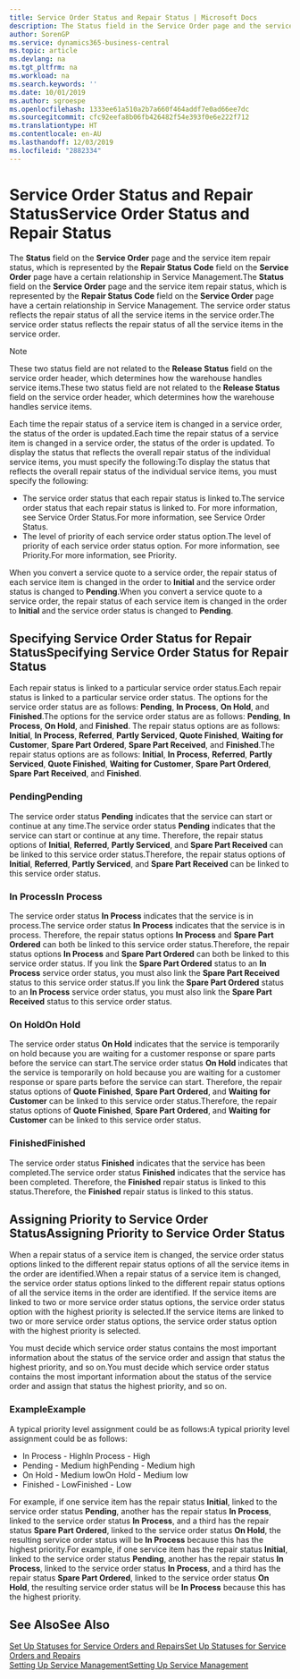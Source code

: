 ```yaml
---
title: Service Order Status and Repair Status | Microsoft Docs
description: The Status field in the Service Order page and the service item repair status, which is represented by the Repair Status Code field in the Service Order page have a certain relationship in Service Management. The service order status reflects the repair status of all the service items in the service order.
author: SorenGP
ms.service: dynamics365-business-central
ms.topic: article
ms.devlang: na
ms.tgt_pltfrm: na
ms.workload: na
ms.search.keywords: ''
ms.date: 10/01/2019
ms.author: sgroespe
ms.openlocfilehash: 1333ee61a510a2b7a660f464addf7e0ad66ee7dc
ms.sourcegitcommit: cfc92eefa8b06fb426482f54e393f0e6e222f712
ms.translationtype: HT
ms.contentlocale: en-AU
ms.lasthandoff: 12/03/2019
ms.locfileid: "2882334"
---
```

# <a name="service-order-status-and-repair-status"></a><span data-ttu-id="cf369-104">Service Order Status and Repair Status</span><span class="sxs-lookup"><span data-stu-id="cf369-104">Service Order Status and Repair Status</span></span>
<span data-ttu-id="cf369-105">The **Status** field on the **Service Order** page and the service item repair status, which is represented by the **Repair Status Code** field on the **Service Order** page have a certain relationship in Service Management.</span><span class="sxs-lookup"><span data-stu-id="cf369-105">The **Status** field on the **Service Order** page and the service item repair status, which is represented by the **Repair Status Code** field on the **Service Order** page have a certain relationship in Service Management.</span></span> <span data-ttu-id="cf369-106">The service order status reflects the repair status of all the service items in the service order.</span><span class="sxs-lookup"><span data-stu-id="cf369-106">The service order status reflects the repair status of all the service items in the service order.</span></span>  

> [!NOTE]  
>  <span data-ttu-id="cf369-107">These two status field are not related to the **Release Status** field on the service order header, which determines how the warehouse handles service items.</span><span class="sxs-lookup"><span data-stu-id="cf369-107">These two status field are not related to the **Release Status** field on the service order header, which determines how the warehouse handles service items.</span></span>  

 <span data-ttu-id="cf369-108">Each time the repair status of a service item is changed in a service order, the status of the order is updated.</span><span class="sxs-lookup"><span data-stu-id="cf369-108">Each time the repair status of a service item is changed in a service order, the status of the order is updated.</span></span> <span data-ttu-id="cf369-109">To display the status that reflects the overall repair status of the individual service items, you must specify the following:</span><span class="sxs-lookup"><span data-stu-id="cf369-109">To display the status that reflects the overall repair status of the individual service items, you must specify the following:</span></span>  

* <span data-ttu-id="cf369-110">The service order status that each repair status is linked to.</span><span class="sxs-lookup"><span data-stu-id="cf369-110">The service order status that each repair status is linked to.</span></span> <span data-ttu-id="cf369-111">For more information, see Service Order Status.</span><span class="sxs-lookup"><span data-stu-id="cf369-111">For more information, see Service Order Status.</span></span>  
* <span data-ttu-id="cf369-112">The level of priority of each service order status option.</span><span class="sxs-lookup"><span data-stu-id="cf369-112">The level of priority of each service order status option.</span></span> <span data-ttu-id="cf369-113">For more information, see Priority.</span><span class="sxs-lookup"><span data-stu-id="cf369-113">For more information, see Priority.</span></span>  

 <span data-ttu-id="cf369-114">When you convert a service quote to a service order, the repair status of each service item is changed in the order to **Initial** and the service order status is changed to **Pending**.</span><span class="sxs-lookup"><span data-stu-id="cf369-114">When you convert a service quote to a service order, the repair status of each service item is changed in the order to **Initial** and the service order status is changed to **Pending**.</span></span>  

## <a name="specifying-service-order-status-for-repair-status"></a><span data-ttu-id="cf369-115">Specifying Service Order Status for Repair Status</span><span class="sxs-lookup"><span data-stu-id="cf369-115">Specifying Service Order Status for Repair Status</span></span>  
<span data-ttu-id="cf369-116">Each repair status is linked to a particular service order status.</span><span class="sxs-lookup"><span data-stu-id="cf369-116">Each repair status is linked to a particular service order status.</span></span> <span data-ttu-id="cf369-117">The options for the service order status are as follows: **Pending**, **In Process**, **On Hold**, and **Finished**.</span><span class="sxs-lookup"><span data-stu-id="cf369-117">The options for the service order status are as follows: **Pending**, **In Process**, **On Hold**, and **Finished**.</span></span> <span data-ttu-id="cf369-118">The repair status options are as follows: **Initial**, **In Process**, **Referred**, **Partly Serviced**, **Quote Finished**, **Waiting for Customer**, **Spare Part Ordered**, **Spare Part Received**, and **Finished**.</span><span class="sxs-lookup"><span data-stu-id="cf369-118">The repair status options are as follows: **Initial**, **In Process**, **Referred**, **Partly Serviced**, **Quote Finished**, **Waiting for Customer**, **Spare Part Ordered**, **Spare Part Received**, and **Finished**.</span></span>  

### <a name="pending"></a><span data-ttu-id="cf369-119">Pending</span><span class="sxs-lookup"><span data-stu-id="cf369-119">Pending</span></span>  
<span data-ttu-id="cf369-120">The service order status **Pending** indicates that the service can start or continue at any time.</span><span class="sxs-lookup"><span data-stu-id="cf369-120">The service order status **Pending** indicates that the service can start or continue at any time.</span></span> <span data-ttu-id="cf369-121">Therefore, the repair status options of **Initial**, **Referred**, **Partly Serviced**, and **Spare Part Received** can be linked to this service order status.</span><span class="sxs-lookup"><span data-stu-id="cf369-121">Therefore, the repair status options of **Initial**, **Referred**, **Partly Serviced**, and **Spare Part Received** can be linked to this service order status.</span></span>  

### <a name="in-process"></a><span data-ttu-id="cf369-122">In Process</span><span class="sxs-lookup"><span data-stu-id="cf369-122">In Process</span></span>  
<span data-ttu-id="cf369-123">The service order status **In Process** indicates that the service is in process.</span><span class="sxs-lookup"><span data-stu-id="cf369-123">The service order status **In Process** indicates that the service is in process.</span></span> <span data-ttu-id="cf369-124">Therefore, the repair status options **In Process** and **Spare Part Ordered** can both be linked to this service order status.</span><span class="sxs-lookup"><span data-stu-id="cf369-124">Therefore, the repair status options **In Process** and **Spare Part Ordered** can both be linked to this service order status.</span></span> <span data-ttu-id="cf369-125">If you link the **Spare Part Ordered** status to an **In Process** service order status, you must also link the **Spare Part Received** status to this service order status.</span><span class="sxs-lookup"><span data-stu-id="cf369-125">If you link the **Spare Part Ordered** status to an **In Process** service order status, you must also link the **Spare Part Received** status to this service order status.</span></span>  

### <a name="on-hold"></a><span data-ttu-id="cf369-126">On Hold</span><span class="sxs-lookup"><span data-stu-id="cf369-126">On Hold</span></span>  
<span data-ttu-id="cf369-127">The service order status **On Hold** indicates that the service is temporarily on hold because you are waiting for a customer response or spare parts before the service can start.</span><span class="sxs-lookup"><span data-stu-id="cf369-127">The service order status **On Hold** indicates that the service is temporarily on hold because you are waiting for a customer response or spare parts before the service can start.</span></span> <span data-ttu-id="cf369-128">Therefore, the repair status options of **Quote Finished**, **Spare Part Ordered**, and **Waiting for Customer** can be linked to this service order status.</span><span class="sxs-lookup"><span data-stu-id="cf369-128">Therefore, the repair status options of **Quote Finished**, **Spare Part Ordered**, and **Waiting for Customer** can be linked to this service order status.</span></span>  

### <a name="finished"></a><span data-ttu-id="cf369-129">Finished</span><span class="sxs-lookup"><span data-stu-id="cf369-129">Finished</span></span>  
<span data-ttu-id="cf369-130">The service order status **Finished** indicates that the service has been completed.</span><span class="sxs-lookup"><span data-stu-id="cf369-130">The service order status **Finished** indicates that the service has been completed.</span></span> <span data-ttu-id="cf369-131">Therefore, the **Finished** repair status is linked to this status.</span><span class="sxs-lookup"><span data-stu-id="cf369-131">Therefore, the **Finished** repair status is linked to this status.</span></span>  

## <a name="assigning-priority-to-service-order-status"></a><span data-ttu-id="cf369-132">Assigning Priority to Service Order Status</span><span class="sxs-lookup"><span data-stu-id="cf369-132">Assigning Priority to Service Order Status</span></span>  
<span data-ttu-id="cf369-133">When a repair status of a service item is changed, the service order status options linked to the different repair status options of all the service items in the order are identified.</span><span class="sxs-lookup"><span data-stu-id="cf369-133">When a repair status of a service item is changed, the service order status options linked to the different repair status options of all the service items in the order are identified.</span></span> <span data-ttu-id="cf369-134">If the service items are linked to two or more service order status options, the service order status option with the highest priority is selected.</span><span class="sxs-lookup"><span data-stu-id="cf369-134">If the service items are linked to two or more service order status options, the service order status option with the highest priority is selected.</span></span>  

<span data-ttu-id="cf369-135">You must decide which service order status contains the most important information about the status of the service order and assign that status the highest priority, and so on.</span><span class="sxs-lookup"><span data-stu-id="cf369-135">You must decide which service order status contains the most important information about the status of the service order and assign that status the highest priority, and so on.</span></span>  

### <a name="example"></a><span data-ttu-id="cf369-136">Example</span><span class="sxs-lookup"><span data-stu-id="cf369-136">Example</span></span>  
<span data-ttu-id="cf369-137">A typical priority level assignment could be as follows:</span><span class="sxs-lookup"><span data-stu-id="cf369-137">A typical priority level assignment could be as follows:</span></span>  

* <span data-ttu-id="cf369-138">In Process - High</span><span class="sxs-lookup"><span data-stu-id="cf369-138">In Process - High</span></span>  
* <span data-ttu-id="cf369-139">Pending - Medium high</span><span class="sxs-lookup"><span data-stu-id="cf369-139">Pending - Medium high</span></span>  
* <span data-ttu-id="cf369-140">On Hold - Medium low</span><span class="sxs-lookup"><span data-stu-id="cf369-140">On Hold - Medium low</span></span>  
* <span data-ttu-id="cf369-141">Finished - Low</span><span class="sxs-lookup"><span data-stu-id="cf369-141">Finished - Low</span></span>  

<span data-ttu-id="cf369-142">For example, if one service item has the repair status **Initial**, linked to the service order status **Pending**, another has the repair status **In Process**, linked to the service order status **In Process**, and a third has the repair status **Spare Part Ordered**, linked to the service order status **On Hold**, the resulting service order status will be **In Process** because this has the highest priority.</span><span class="sxs-lookup"><span data-stu-id="cf369-142">For example, if one service item has the repair status **Initial**, linked to the service order status **Pending**, another has the repair status **In Process**, linked to the service order status **In Process**, and a third has the repair status **Spare Part Ordered**, linked to the service order status **On Hold**, the resulting service order status will be **In Process** because this has the highest priority.</span></span>  

## <a name="see-also"></a><span data-ttu-id="cf369-143">See Also</span><span class="sxs-lookup"><span data-stu-id="cf369-143">See Also</span></span>  
[<span data-ttu-id="cf369-144">Set Up Statuses for Service Orders and Repairs</span><span class="sxs-lookup"><span data-stu-id="cf369-144">Set Up Statuses for Service Orders and Repairs</span></span>](service-order-repair-status.md)  
[<span data-ttu-id="cf369-145">Setting Up Service Management</span><span class="sxs-lookup"><span data-stu-id="cf369-145">Setting Up Service Management</span></span>](service-setup-service.md)  
